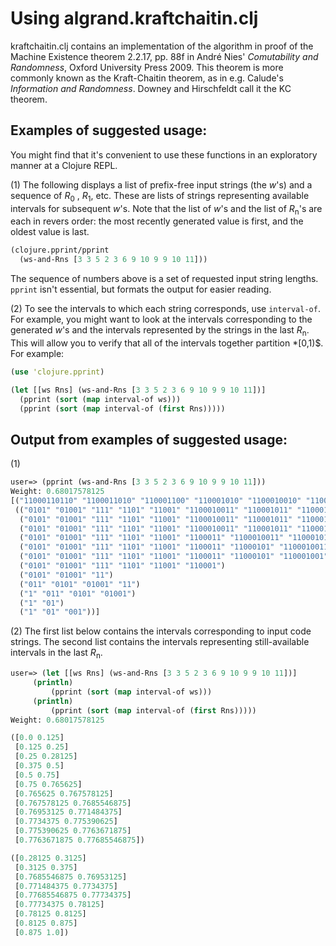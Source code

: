 Using algrand.kraftchaitin.clj
===

kraftchaitin.clj contains an implementation of the algorithm in proof of
the Machine Existence theorem 2.2.17, pp. 88f in André Nies'
*Comutability and Randomness*, Oxford University Press 2009.  This
theorem is more commonly known as the Kraft-Chaitin theorem, as in e.g.
Calude's *Information and Randomness*.  Downey and Hirschfeldt call it
the KC theorem.

## Examples of suggested usage:

You might find that it's convenient to use these functions in an
exploratory manner at a Clojure REPL.

(1) The following displays a list of prefix-free input strings (the *w*'s) and a
sequence of *R*<sub>0</sub> , *R*<sub>1</sub>, etc.  These are lists of
strings representing available intervals for subsequent *w*'s.  Note
that the list of *w*'s and the list of *R*<sub>n</sub>'s are each in
revers order: the most recently generated value is first, and the oldest
value is last.

```clojure
(clojure.pprint/pprint
  (ws-and-Rns [3 3 5 2 3 6 9 10 9 9 10 11]))
```

The sequence of numbers above is a set of requested input string
lengths.  `pprint` isn't essential, but formats the output for easier
reading.

(2) To see the intervals to which each string corresponds, use
`interval-of`.  For example, you might want to look at the intervals
corresponding to the generated *w*'s and the intervals represented by the
strings in the last *R*<sub>n</sub>.  This will allow you to verify
that all of the intervals together partition *[0,1)$.  For example:
```clojure
(use 'clojure.pprint)

(let [[ws Rns] (ws-and-Rns [3 3 5 2 3 6 9 10 9 9 10 11])]
  (pprint (sort (map interval-of ws)))
  (pprint (sort (map interval-of (first Rns)))))
```

## Output from examples of suggested usage:

(1)
```clojure
user=> (pprint (ws-and-Rns [3 3 5 2 3 6 9 10 9 9 10 11]))
Weight: 0.68017578125
[("11000110110" "1100011010" "110001100" "110001010" "1100010010" "110001000" "110000" "011" "10" "01000" "001" "000")
 (("0101" "01001" "111" "1101" "11001" "1100010011" "110001011" "11000111" "11000110111")
  ("0101" "01001" "111" "1101" "11001" "1100010011" "110001011" "11000111" "1100011011")
  ("0101" "01001" "111" "1101" "11001" "1100010011" "110001011" "11000111" "110001101")
  ("0101" "01001" "111" "1101" "11001" "1100011" "1100010011" "110001011")
  ("0101" "01001" "111" "1101" "11001" "1100011" "11000101" "1100010011")
  ("0101" "01001" "111" "1101" "11001" "1100011" "11000101" "110001001")
  ("0101" "01001" "111" "1101" "11001" "110001")
  ("0101" "01001" "11")
  ("011" "0101" "01001" "11")
  ("1" "011" "0101" "01001")
  ("1" "01")
  ("1" "01" "001"))]
```

(2) The first list below contains the intervals corresponding to input
code strings.  The second list contains the intervals representing
still-available intervals in the last *R*<sub>n</sub>.

```clojure
user=> (let [[ws Rns] (ws-and-Rns [3 3 5 2 3 6 9 10 9 9 10 11])]
	 (println)
         (pprint (sort (map interval-of ws)))
	 (println)
         (pprint (sort (map interval-of (first Rns)))))
Weight: 0.68017578125

([0.0 0.125]
 [0.125 0.25]
 [0.25 0.28125]
 [0.375 0.5]
 [0.5 0.75]
 [0.75 0.765625]
 [0.765625 0.767578125]
 [0.767578125 0.7685546875]
 [0.76953125 0.771484375]
 [0.7734375 0.775390625]
 [0.775390625 0.7763671875]
 [0.7763671875 0.77685546875])

([0.28125 0.3125]
 [0.3125 0.375]
 [0.7685546875 0.76953125]
 [0.771484375 0.7734375] 
 [0.77685546875 0.77734375]
 [0.77734375 0.78125]
 [0.78125 0.8125]
 [0.8125 0.875]
 [0.875 1.0])

```



